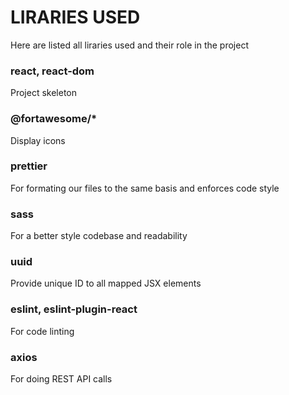 # LIRARIES USED

Here are listed all liraries used and their role in the project

### react, react-dom

Project skeleton

### @fortawesome/\*

Display icons

### prettier

For formating our files to the same basis and enforces code style

### sass

For a better style codebase and readability

### uuid

Provide unique ID to all mapped JSX elements

### eslint, eslint-plugin-react

For code linting

### axios

For doing REST API calls